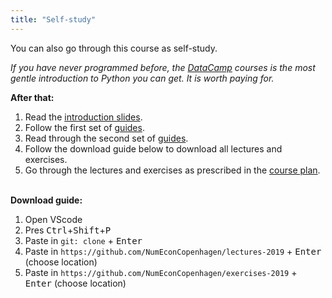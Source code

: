 ```yaml
---
title: "Self-study"
---
```


You can also go through this course as self-study. 

*If you have never programmed before, the [DataCamp](https://www.datacamp.com/home) courses is the most gentle introduction to Python you can get. It is worth paying for.*

**After that:**

1. Read the [introduction slides](https://nbviewer.jupyter.org/github/NumEconCopenhagen/lectures-2019/blob/master/01/01_Introduction.pdf).
2. Follow the first set of [guides](/guides/).
3. Read through the second set of [guides](/guides/).
4. Follow the download guide below to download all lectures and exercises.
5. Go through the lectures and exercises as prescribed in the [course plan](/course-plan/).

<br />**Download guide:**

1. Open VScode
2. Pres <kbd>Ctrl</kbd>+<kbd>Shift</kbd>+<kbd>P</kbd> 
3. Paste in `git: clone` + <kbd>Enter</kbd>
4. Paste in `https://github.com/NumEconCopenhagen/lectures-2019` + <kbd>Enter</kbd> (choose location)
5. Paste in `https://github.com/NumEconCopenhagen/exercises-2019` + <kbd>Enter</kbd> (choose location)
 